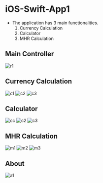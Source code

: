 # iOS-Swift-App1

- The application has 3 main functionalities.
  1. Currency Calculation
  2. Calculator
  3. MHR Calculation

## Main Controller

![r1](https://user-images.githubusercontent.com/58864953/146435978-acfe614d-bcde-401d-b6b5-604051a928f2.png)


## Currency Calculation

![c1](https://user-images.githubusercontent.com/58864953/146436407-b94f281c-8b56-452a-bc2a-5ac861572c7d.png)
![c2](https://user-images.githubusercontent.com/58864953/146436404-7a57dea7-f145-4623-86dc-c8f992113adc.png)
![c3](https://user-images.githubusercontent.com/58864953/146436400-f867c86f-747c-44f0-b554-33eb13604668.png)


## Calculator

![cc](https://user-images.githubusercontent.com/58864953/146436976-700f561a-d5bf-4e1e-816c-51c58162adbf.png)
![c2](https://user-images.githubusercontent.com/58864953/146436991-6189b291-8a74-4607-96d1-5e0f718e0759.png)
![c3](https://user-images.githubusercontent.com/58864953/146437012-96024fc3-8b10-4db2-af4a-d6effa27e191.png)


## MHR Calculation

![m1](https://user-images.githubusercontent.com/58864953/146437445-f26b8de5-4493-484a-8cca-3eeb36919c62.png)
![m2](https://user-images.githubusercontent.com/58864953/146437460-8c6bc03d-de7d-4f67-9096-a8ddda502062.png)
![m3](https://user-images.githubusercontent.com/58864953/146437464-b5e3334b-609d-43bd-99dd-827cd8a0b1b4.png)


## About

![a1](https://user-images.githubusercontent.com/58864953/146437582-f9726edc-c819-44ae-8512-6072ada4c28d.png)

